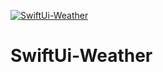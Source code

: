 [![SwiftUi-Weather](https://github.com/gmribas/SwiftUi-Weather/actions/workflows/swift.yml/badge.svg?branch=main&event=deployment_status)](https://github.com/gmribas/SwiftUi-Weather/actions/workflows/swift.yml)


# SwiftUi-Weather
